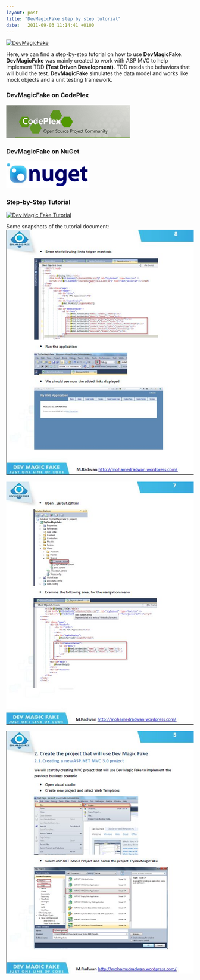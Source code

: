 ```yaml
---
layout: post
title: "DevMagicFake step by step tutorial"
date:   2011-09-03 11:14:41 +0100
---
```


[![](https://mg2otq.sn2.livefilestore.com/y1m4nvWUtKZODgbZVOfcZX4LZBrvo91K8VzQ8Nm66Ow7gUGqki0aAyHtUnbRy4naA3uwafvckfgFlnRiXVjS6PLtcURdhbwRik7RjSpMP_hJbBjsa0SehP_rg/logo100.png?psid=1 "DevMagicFake")](https://mg2otq.sn2.livefilestore.com/y1m4nvWUtKZODgbZVOfcZX4LZBrvo91K8VzQ8Nm66Ow7gUGqki0aAyHtUnbRy4naA3uwafvckfgFlnRiXVjS6PLtcURdhbwRik7RjSpMP_hJbBjsa0SehP_rg/logo100.png?psid=1)

Here, we can find a step-by-step tutorial on how to use **DevMagicFake**. **DevMagicFake** was mainly created to work with ASP MVC to help implement TDD **(Test Driven Development)**. TDD needs the behaviors that will build the test. **DevMagicFake** simulates the data model and works like mock objects and a unit testing framework.

### DevMagicFake on CodePlex

[![](/assets/img/2011/09/CodePlex.png)](http://devmagicfake.codeplex.com/)

### DevMagicFake on NuGet

[![nugetlogo](/assets/img/2011/09/nugetlogo.png)](https://www.nuget.org/packages/DevMagicFake/)

### Step-by-Step Tutorial

[![](https://secure.wlxrs.com/rtYuWUo790ML5QiFf5siTA/images/icons/Large/Pdf.png "Dev Magic Fake Tutorial")](https://skydrive.live.com/?cid=4bcaa16d27b46600&sc=documents&nl=1&uc=5&id=4BCAA16D27B46600%211907#)

Some snapshots of the tutorial document:
[![](/assets/img/2012/08/3.jpg "3")](/assets/img/2012/08/3.jpg)

[![](/assets/img/2012/08/2.jpg "2")](/assets/img/2012/08/2.jpg)

[![](/assets/img/2012/08/1.jpg "1")](/assets/img/2012/08/1.jpg)
